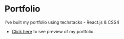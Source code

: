 # Portfolio
I've built my portfolio using techstacks - React.js &amp;  CSS4

- [Click here](https://myportfolio-sachin-ingale.netlify.app/) to see preview of my portfolio.

